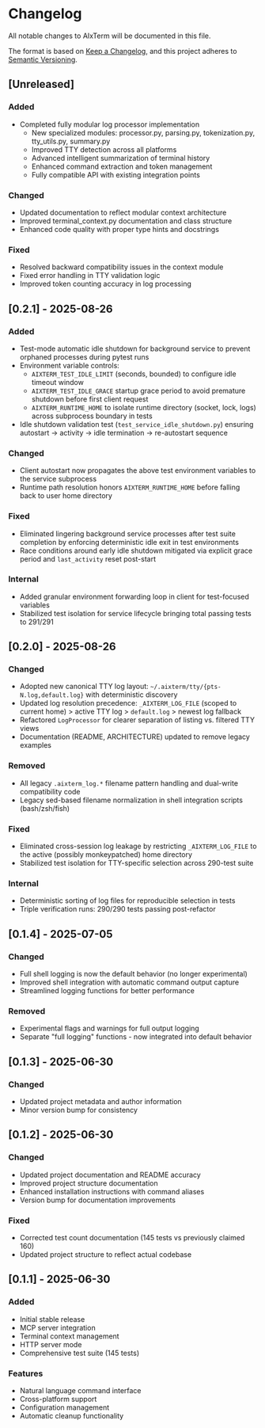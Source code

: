 # Changelog

All notable changes to AIxTerm will be documented in this file.

The format is based on [Keep a Changelog](https://keepachangelog.com/en/1.0.0/),
and this project adheres to [Semantic Versioning](https://semver.org/spec/v2.0.0.html).

## [Unreleased]

### Added
- Completed fully modular log processor implementation
  - New specialized modules: processor.py, parsing.py, tokenization.py, tty_utils.py, summary.py
  - Improved TTY detection across all platforms
  - Advanced intelligent summarization of terminal history
  - Enhanced command extraction and token management
  - Fully compatible API with existing integration points

### Changed
- Updated documentation to reflect modular context architecture
- Improved terminal_context.py documentation and class structure
- Enhanced code quality with proper type hints and docstrings

### Fixed
- Resolved backward compatibility issues in the context module
- Fixed error handling in TTY validation logic
- Improved token counting accuracy in log processing

## [0.2.1] - 2025-08-26

### Added
- Test-mode automatic idle shutdown for background service to prevent orphaned processes during pytest runs
- Environment variable controls:
  - `AIXTERM_TEST_IDLE_LIMIT` (seconds, bounded) to configure idle timeout window
  - `AIXTERM_TEST_IDLE_GRACE` startup grace period to avoid premature shutdown before first client request
  - `AIXTERM_RUNTIME_HOME` to isolate runtime directory (socket, lock, logs) across subprocess boundary in tests
- Idle shutdown validation test (`test_service_idle_shutdown.py`) ensuring autostart → activity → idle termination → re-autostart sequence

### Changed
- Client autostart now propagates the above test environment variables to the service subprocess
- Runtime path resolution honors `AIXTERM_RUNTIME_HOME` before falling back to user home directory

### Fixed
- Eliminated lingering background service processes after test suite completion by enforcing deterministic idle exit in test environments
- Race conditions around early idle shutdown mitigated via explicit grace period and `last_activity` reset post-start

### Internal
- Added granular environment forwarding loop in client for test-focused variables
- Stabilized test isolation for service lifecycle bringing total passing tests to 291/291

## [0.2.0] - 2025-08-26

### Changed
- Adopted new canonical TTY log layout: `~/.aixterm/tty/{pts-N.log,default.log}` with deterministic discovery
- Updated log resolution precedence: `_AIXTERM_LOG_FILE` (scoped to current home) > active TTY log > `default.log` > newest log fallback
- Refactored `LogProcessor` for clearer separation of listing vs. filtered TTY views
- Documentation (README, ARCHITECTURE) updated to remove legacy examples

### Removed
- All legacy `.aixterm_log.*` filename pattern handling and dual-write compatibility code
- Legacy sed-based filename normalization in shell integration scripts (bash/zsh/fish)

### Fixed
- Eliminated cross-session log leakage by restricting `_AIXTERM_LOG_FILE` to the active (possibly monkeypatched) home directory
- Stabilized test isolation for TTY-specific selection across 290-test suite

### Internal
- Deterministic sorting of log files for reproducible selection in tests
- Triple verification runs: 290/290 tests passing post-refactor

## [0.1.4] - 2025-07-05

### Changed
- Full shell logging is now the default behavior (no longer experimental)
- Improved shell integration with automatic command output capture
- Streamlined logging functions for better performance

### Removed
- Experimental flags and warnings for full output logging
- Separate "full logging" functions - now integrated into default behavior

## [0.1.3] - 2025-06-30

### Changed
- Updated project metadata and author information
- Minor version bump for consistency

## [0.1.2] - 2025-06-30

### Changed
- Updated project documentation and README accuracy
- Improved project structure documentation
- Enhanced installation instructions with command aliases
- Version bump for documentation improvements

### Fixed
- Corrected test count documentation (145 tests vs previously claimed 160)
- Updated project structure to reflect actual codebase

## [0.1.1] - 2025-06-30

### Added
- Initial stable release
- MCP server integration
- Terminal context management
- HTTP server mode
- Comprehensive test suite (145 tests)

### Features
- Natural language command interface
- Cross-platform support
- Configuration management
- Automatic cleanup functionality

